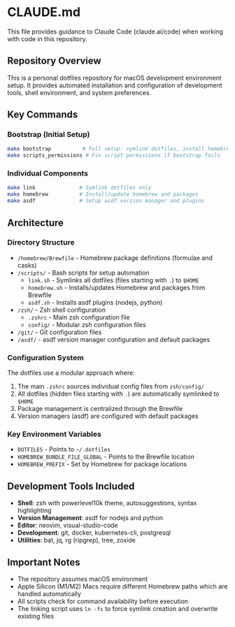 # CLAUDE.md

This file provides guidance to Claude Code (claude.ai/code) when working with code in this repository.

## Repository Overview

This is a personal dotfiles repository for macOS development environment setup. It provides automated installation and configuration of development tools, shell environment, and system preferences.

## Key Commands

### Bootstrap (Initial Setup)
```bash
make bootstrap          # Full setup: symlink dotfiles, install homebrew packages, setup asdf
make scripts_permissions # Fix script permissions if bootstrap fails
```

### Individual Components
```bash
make link              # Symlink dotfiles only
make homebrew          # Install/update homebrew and packages
make asdf              # Setup asdf version manager and plugins
```

## Architecture

### Directory Structure
- `/homebrew/Brewfile` - Homebrew package definitions (formulae and casks)
- `/scripts/` - Bash scripts for setup automation
  - `link.sh` - Symlinks all dotfiles (files starting with `.`) to `$HOME`
  - `homebrew.sh` - Installs/updates Homebrew and packages from Brewfile
  - `asdf.sh` - Installs asdf plugins (nodejs, python)
- `/zsh/` - Zsh shell configuration
  - `.zshrc` - Main zsh configuration file
  - `config/` - Modular zsh configuration files
- `/git/` - Git configuration files
- `/asdf/` - asdf version manager configuration and default packages

### Configuration System
The dotfiles use a modular approach where:
1. The main `.zshrc` sources individual config files from `zsh/config/`
2. All dotfiles (hidden files starting with `.`) are automatically symlinked to `$HOME`
3. Package management is centralized through the Brewfile
4. Version managers (asdf) are configured with default packages

### Key Environment Variables
- `DOTFILES` - Points to `~/.dotfiles`
- `HOMEBREW_BUNDLE_FILE_GLOBAL` - Points to the Brewfile location
- `HOMEBREW_PREFIX` - Set by Homebrew for package locations

## Development Tools Included
- **Shell**: zsh with powerlevel10k theme, autosuggestions, syntax highlighting
- **Version Management**: asdf for nodejs and python
- **Editor**: neovim, visual-studio-code
- **Development**: git, docker, kubernetes-cli, postgresql
- **Utilities**: bat, jq, rg (ripgrep), tree, zoxide

## Important Notes
- The repository assumes macOS environment
- Apple Silicon (M1/M2) Macs require different Homebrew paths which are handled automatically
- All scripts check for command availability before execution
- The linking script uses `ln -fs` to force symlink creation and overwrite existing files